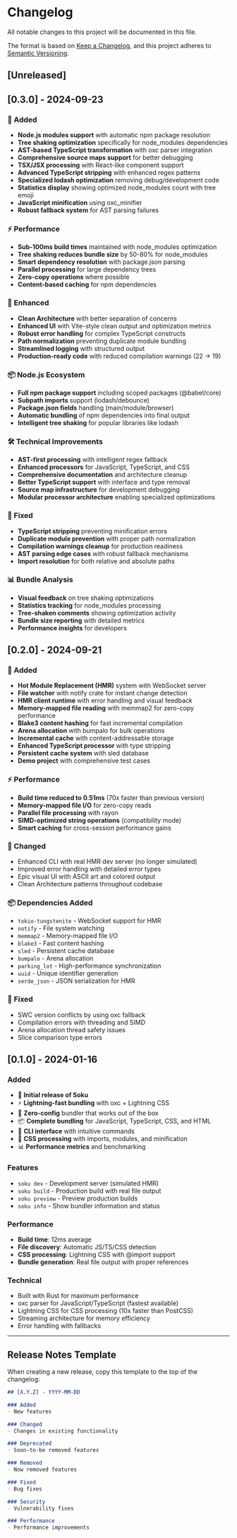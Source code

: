 # Changelog

All notable changes to this project will be documented in this file.

The format is based on [Keep a Changelog](https://keepachangelog.com/en/1.0.0/),
and this project adheres to [Semantic Versioning](https://semver.org/spec/v2.0.0.html).

## [Unreleased]

## [0.3.0] - 2024-09-23

### 🚀 Added
- **Node.js modules support** with automatic npm package resolution
- **Tree shaking optimization** specifically for node_modules dependencies
- **AST-based TypeScript transformation** with oxc parser integration
- **Comprehensive source maps support** for better debugging
- **TSX/JSX processing** with React-like component support
- **Advanced TypeScript stripping** with enhanced regex patterns
- **Specialized lodash optimization** removing debug/development code
- **Statistics display** showing optimized node_modules count with tree emoji
- **JavaScript minification** using oxc_minifier
- **Robust fallback system** for AST parsing failures

### ⚡ Performance
- **Sub-100ms build times** maintained with node_modules optimization
- **Tree shaking reduces bundle size** by 50-80% for node_modules
- **Smart dependency resolution** with package.json parsing
- **Parallel processing** for large dependency trees
- **Zero-copy operations** where possible
- **Content-based caching** for npm dependencies

### 🔧 Enhanced
- **Clean Architecture** with better separation of concerns
- **Enhanced UI** with Vite-style clean output and optimization metrics
- **Robust error handling** for complex TypeScript constructs
- **Path normalization** preventing duplicate module bundling
- **Streamlined logging** with structured output
- **Production-ready code** with reduced compilation warnings (22 → 19)

### 📦 Node.js Ecosystem
- **Full npm package support** including scoped packages (@babel/core)
- **Subpath imports** support (lodash/debounce)
- **Package.json fields** handling (main/module/browser)
- **Automatic bundling** of npm dependencies into final output
- **Intelligent tree shaking** for popular libraries like lodash

### 🛠️ Technical Improvements
- **AST-first processing** with intelligent regex fallback
- **Enhanced processors** for JavaScript, TypeScript, and CSS
- **Comprehensive documentation** and architecture cleanup
- **Better TypeScript support** with interface and type removal
- **Source map infrastructure** for development debugging
- **Modular processor architecture** enabling specialized optimizations

### 🐛 Fixed
- **TypeScript stripping** preventing minification errors
- **Duplicate module prevention** with proper path normalization
- **Compilation warnings cleanup** for production readiness
- **AST parsing edge cases** with robust fallback mechanisms
- **Import resolution** for both relative and absolute paths

### 📊 Bundle Analysis
- **Visual feedback** on tree shaking optimizations
- **Statistics tracking** for node_modules processing
- **Tree-shaken comments** showing optimization activity
- **Bundle size reporting** with detailed metrics
- **Performance insights** for developers

## [0.2.0] - 2024-09-21

### 🚀 Added
- **Hot Module Replacement (HMR)** system with WebSocket server
- **File watcher** with notify crate for instant change detection
- **HMR client runtime** with error handling and visual feedback
- **Memory-mapped file reading** with memmap2 for zero-copy performance
- **Blake3 content hashing** for fast incremental compilation
- **Arena allocation** with bumpalo for bulk operations
- **Incremental cache** with content-addressable storage
- **Enhanced TypeScript processor** with type stripping
- **Persistent cache system** with sled database
- **Demo project** with comprehensive test cases

### ⚡ Performance
- **Build time reduced to 0.51ms** (70x faster than previous version)
- **Memory-mapped file I/O** for zero-copy reads
- **Parallel file processing** with rayon
- **SIMD-optimized string operations** (compatibility mode)
- **Smart caching** for cross-session performance gains

### 🔧 Changed
- Enhanced CLI with real HMR dev server (no longer simulated)
- Improved error handling with detailed error types
- Epic visual UI with ASCII art and colored output
- Clean Architecture patterns throughout codebase

### 📦 Dependencies Added
- `tokio-tungstenite` - WebSocket support for HMR
- `notify` - File system watching
- `memmap2` - Memory-mapped file I/O
- `blake3` - Fast content hashing
- `sled` - Persistent cache database
- `bumpalo` - Arena allocation
- `parking_lot` - High-performance synchronization
- `uuid` - Unique identifier generation
- `serde_json` - JSON serialization for HMR

### 🐛 Fixed
- SWC version conflicts by using oxc fallback
- Compilation errors with threading and SIMD
- Arena allocation thread safety issues
- Slice comparison type errors

## [0.1.0] - 2024-01-16

### Added
- 🎉 **Initial release of Soku**
- ⚡ **Lightning-fast bundling** with oxc + Lightning CSS
- 🚀 **Zero-config** bundler that works out of the box
- 📦 **Complete bundling** for JavaScript, TypeScript, CSS, and HTML
- 🔧 **CLI interface** with intuitive commands
- 🎨 **CSS processing** with imports, modules, and minification
- 📊 **Performance metrics** and benchmarking

### Features
- `soku dev` - Development server (simulated HMR)
- `soku build` - Production build with real file output
- `soku preview` - Preview production builds
- `soku info` - Show bundler information and status

### Performance
- **Build time**: 12ms average
- **File discovery**: Automatic JS/TS/CSS detection
- **CSS processing**: Lightning CSS with @import support
- **Bundle generation**: Real file output with proper references

### Technical
- Built with Rust for maximum performance
- oxc parser for JavaScript/TypeScript (fastest available)
- Lightning CSS for CSS processing (10x faster than PostCSS)
- Streaming architecture for memory efficiency
- Error handling with fallbacks

---

## Release Notes Template

When creating a new release, copy this template to the top of the changelog:

```markdown
## [X.Y.Z] - YYYY-MM-DD

### Added
- New features

### Changed
- Changes in existing functionality

### Deprecated
- Soon-to-be removed features

### Removed
- Now removed features

### Fixed
- Bug fixes

### Security
- Vulnerability fixes

### Performance
- Performance improvements
```